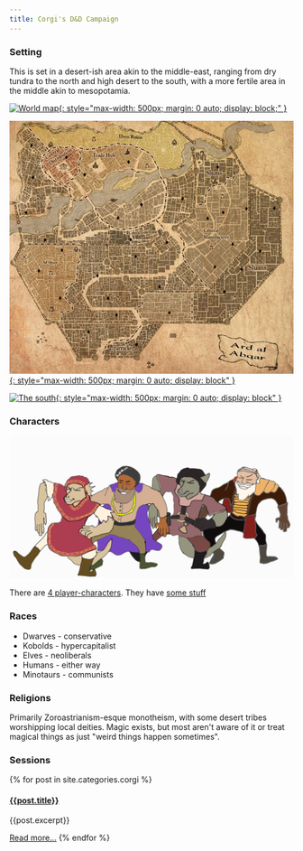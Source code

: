 ```yaml
---
title: Corgi's D&D Campaign
---
```


### Setting

This is set in a desert-ish area akin to the middle-east, ranging from dry tundra to the north and high desert to the south, with a more fertile area in the middle akin to mesopotamia.

[![World map](assets/world-map.png){: style="max-width: 500px; margin: 0 auto; display: block;" }](assets/world-map.png)

[![Ard al'Abqar](assets/Ard_al_Abqar_Map.jpg){: style="max-width: 500px; margin: 0 auto; display: block" }](assets/Ard_al_Abqar_Map.jpg)

[![The south](assets/map-of-the-south.jpg){: style="max-width: 500px; margin: 0 auto; display: block" }](assets/map-of-the-south.jpg)

### Characters

![dumb-meme.gif](assets/Dumb-Meme.gif)

There are [4 player-characters](characters). They have [some stuff](cart)

### Races

* Dwarves - conservative
* Kobolds - hypercapitalist
* Elves - neoliberals
* Humans - either way
* Minotaurs - communists

### Religions

Primarily Zoroastrianism-esque monotheism, with some desert tribes worshipping local deities. Magic exists, but most aren't aware of it or treat magical things as just "weird things happen sometimes".

### Sessions

{% for post in site.categories.corgi %}
#### [{{post.title}}]({{post.url}})

{{post.excerpt}}

[Read more...]({{post.url}})
{% endfor %}
